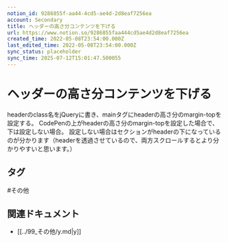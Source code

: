 ```yaml
---
notion_id: 9286855f-aa44-4cd5-ae4d-2d8eaf7256ea
account: Secondary
title: ヘッダーの高さ分コンテンツを下げる
url: https://www.notion.so/9286855faa444cd5ae4d2d8eaf7256ea
created_time: 2022-05-08T23:54:00.000Z
last_edited_time: 2022-05-08T23:54:00.000Z
sync_status: placeholder
sync_time: 2025-07-12T15:01:47.500055
---
```

# ヘッダーの高さ分コンテンツを下げる

headerのclass名をjQueryに書き、mainタグにheaderの高さ分のmargin-topを設定する。
CodePenの上がheaderの高さ分のmargin-topを設定した場合で、下は設定しない場合。
設定しない場合はセクションがheaderの下になっているのが分かります（headerを透過させているので、両方スクロールするとより分かりやすいと思います。）

## タグ

#その他 

## 関連ドキュメント

- [[../99_その他/y.md|y]]
